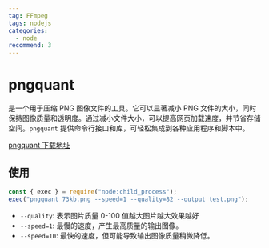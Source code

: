 ```yaml
---
tag: FFmpeg
tags: nodejs
categories:
  - node
recommend: 3
---
```


# pngquant

是一个用于压缩 PNG 图像文件的工具。它可以显著减小 PNG 文件的大小，同时保持图像质量和透明度。通过减小文件大小，可以提高网页加载速度，并节省存储空间。`pngquant` 提供命令行接口和库，可轻松集成到各种应用程序和脚本中。

[pngquant 下载地址](http://pngquant.com/)

## 使用

```js
const { exec } = require("node:child_process");
exec("pngquant 73kb.png --speed=1 --quality=82 --output test.png");
```

- `--quality`: 表示图片质量 0-100 值越大图片越大效果越好
- `--speed=1`: 最慢的速度，产生最高质量的输出图像。
- `--speed=10`: 最快的速度，但可能导致输出图像质量稍微降低。
